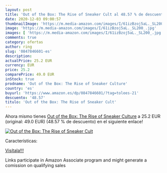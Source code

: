 ```yaml
---
layout: post
title: 'Out of the Box: The Rise of Sneaker Cult al 48.57 % de descuento'
date: 2020-12-03 09:00:57
thumbnailImage: 'https://m.media-amazon.com/images/I/61izBzoj5aL._SL200_.jpg'
image: 'https://m.media-amazon.com/images/I/61izBzoj5aL._SL200_.jpg'
images: [ 'https://m.media-amazon.com/images/I/61izBzoj5aL._SL200_.jpg' ]
comments: true
category: ofertas
author: ring
slug: '0847846601-es'
description:
actualPrice: 25.2 EUR
currency: EUR
price: 25.2
comparePrice: 49.0 EUR
inStock: true
prodname: 'Out of the Box: The Rise of Sneaker Culture'
country: 'es'
buyurl: 'https://www.amazon.es/dp/0847846601/?tag=tolees-21'
descuento: '48.57'
titulo: 'Out of the Box: The Rise of Sneaker Cult'
---
```


Ahora mismo tienes [Out of the Box: The Rise of Sneaker Culture](https://www.amazon.es/dp/0847846601/?tag=tolees-21) a 25.2 EUR (original: 49.0 EUR) (48.57 %  de descuento) en el siguiente enlace!

[![Out of the Box: The Rise of Sneaker Cult](https://m.media-amazon.com/images/I/61izBzoj5aL._SL200_.jpg)](https://www.amazon.es/dp/0847846601/?tag=tolees-21)

Características:


[Visítala!!!](https://www.amazon.es/dp/0847846601/?tag=tolees-21)

Links participate in Amazon Associate program and might generate a comission on qualifying sales
